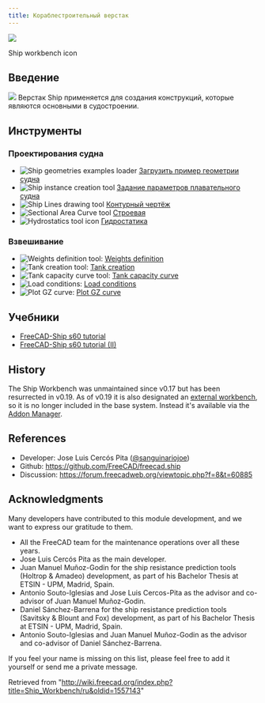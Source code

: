 ```yaml
---
title: Кораблестроительный верстак
---
```

![](/images/Workbench_Ship.svg)

Ship workbench icon

## Введение

![](/images/Workbench_Ship.svg) Верстак Ship применяется для создания конструкций, которые являются основными в судостроении.

## Инструменты

### Проектирования судна

* ![Ship geometries examples loader](/images/Ship_Load.svg) [Загрузить пример геометрии судна](/Ship_Geometries_Examples/ru "Ship Geometries Examples/ru")
* ![Ship instance creation tool](/images/Ship_Logo.svg) [Задание параметров плавательного судна](/Ship_New/ru "Ship New/ru")
* ![Ship Lines drawing tool](/images/Ship_OutlineDraw.svg) [Контурный чертёж](/index.php?title=Ship_Outline/ru&action=edit&redlink=1 "Ship Outline/ru (page does not exist)")
* ![Sectional Area Curve tool](/images/FreeCAD-Ship-AreaCurveIco.png) [Строевая](/Ship_Area/ru "Ship Area/ru")
* ![Hydrostatics tool icon](/images/Ship_Hydrostatics.png) [Гидростатика](/Ship_Hydrostatics/ru "Ship Hydrostatics/ru")

### Взвешивание

* ![Weights definition tool](/images/FreeCAD-Ship-WeightIco.png): [Weights definition](/Ship_Weight/ru "Ship Weight/ru")
* ![Tank creation tool](/images/FreeCAD-Ship-TankIco.png): [Tank creation](/Ship_TankNew/ru "Ship TankNew/ru")
* ![Tank capacity curve tool](/images/Ship_TankCapacity.png): [Tank capacity curve](/Ship_TankCapacity/ru "Ship TankCapacity/ru")
* ![Load conditions](/images/Ship_Loading.png): [Load conditions](/Ship_Loading/ru "Ship Loading/ru")
* ![Plot GZ curve](/images/Ship_PlotGZ.png): [Plot GZ curve](/Ship_PlotGZ/ru "Ship PlotGZ/ru")

## Учебники

* [FreeCAD-Ship s60 tutorial](/FreeCAD-Ship_s60_tutorial/ru "FreeCAD-Ship s60 tutorial/ru")
* [FreeCAD-Ship s60 tutorial (II)](/FreeCAD-Ship_s60_tutorial_(II)/ru "FreeCAD-Ship s60 tutorial (II)/ru")

## History

The Ship Workbench was unmaintained since v0.17 but has been resurrected in v0.19. As of v0.19 it is also designated an [external workbench](/External_workbenches "External workbenches"), so it is no longer included in the base system. Instead it's available via the [Addon Manager](/Std_AddonMgr "Std AddonMgr").

## References

* Developer: Jose Luis Cercós Pita ([@sanguinariojoe](https://github.com/sanguinariojoe))
* Github: <https://github.com/FreeCAD/freecad.ship>
* Discussion: <https://forum.freecadweb.org/viewtopic.php?f=8&t=60885>

## Acknowledgments

Many developers have contributed to this module development, and we want to express our gratitude to them.

* All the FreeCAD team for the maintenance operations over all these years.
* Jose Luis Cercós Pita as the main developer.
* Juan Manuel Muñoz-Godin for the ship resistance prediction tools (Holtrop & Amadeo) development, as part of his Bachelor Thesis at ETSIN - UPM, Madrid, Spain.
* Antonio Souto-Iglesias and Jose Luis Cercos-Pita as the advisor and co-advisor of Juan Manuel Muñoz-Godin.
* Daniel Sánchez-Barrena for the ship resistance prediction tools (Savitsky & Blount and Fox) development, as part of his Bachelor Thesis at ETSIN - UPM, Madrid, Spain.
* Antonio Souto-Iglesias and Juan Manuel Muñoz-Godin as the advisor and co-advisor of Daniel Sánchez-Barrena.

If you feel your name is missing on this list, please feel free to add it yourself or send me a private message.

Retrieved from "<http://wiki.freecad.org/index.php?title=Ship_Workbench/ru&oldid=1557143>"